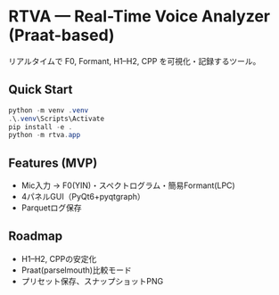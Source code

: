 # RTVA — Real-Time Voice Analyzer (Praat-based)

リアルタイムで F0, Formant, H1–H2, CPP を可視化・記録するツール。

## Quick Start
```powershell
python -m venv .venv
.\.venv\Scripts\Activate
pip install -e .
python -m rtva.app
```

## Features (MVP)
- Mic入力 → F0(YIN)・スペクトログラム・簡易Formant(LPC)
- 4パネルGUI（PyQt6+pyqtgraph）
- Parquetログ保存

## Roadmap
- H1–H2, CPPの安定化
- Praat(parselmouth)比較モード
- プリセット保存、スナップショットPNG
